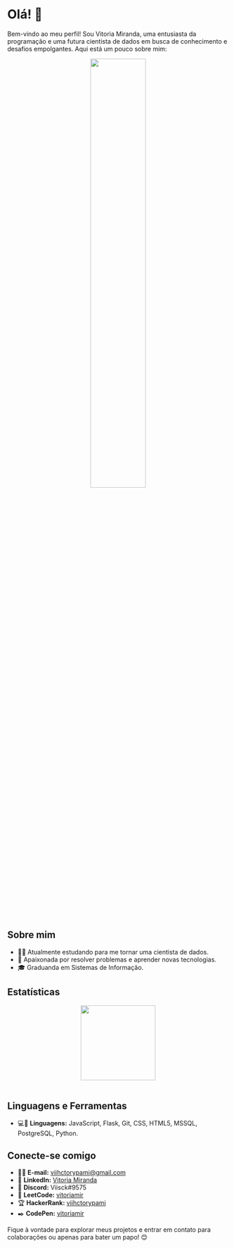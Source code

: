 # Olá! 👋

Bem-vindo ao meu perfil! Sou Vitoria Miranda, uma entusiasta da programação e uma futura cientista de dados em busca de conhecimento e desafios empolgantes. Aqui está um pouco sobre mim:

<div align="center">
	<img src="https://rishavanand.github.io/static/images/greetings.gif" align="center" style="width: 50%" />
</div>  

## Sobre mim
- 👩‍💻 Atualmente estudando para me tornar uma cientista de dados.
- 🌱 Apaixonada por resolver problemas e aprender novas tecnologias.
- 🎓 Graduanda em Sistemas de Informação.

## Estatísticas
<div align="center">
  <img height="170em" src="https://github-readme-stats.vercel.app/api/top-langs/?username=VitoriaMir&layout=compact&langs_count=7&theme=prussian"/>
</div><br>

## Linguagens e Ferramentas
- 💻💜 **Linguagens:** JavaScript, Flask, Git, CSS, HTML5, MSSQL, PostgreSQL, Python.

## Conecte-se comigo
- 🔎📮 **E-mail:** [viihctorypami@gmail.com](mailto:viihctorypami@gmail.com)
- 🔗 **LinkedIn:** [Vitoria Miranda](https://www.linkedin.com/in/vitoria-miranda-3a0388184)
- 💬 **Discord:** Viisck#9575
- 👾 **LeetCode:** [vitoriamir](https://www.leetcode.com/vitoriamir)
- 🏆 **HackerRank:** [viihctorypami](https://www.hackerrank.com/viihctorypami)
- ✒️ **CodePen:** [vitoriamir](https://codepen.io/vitoriamir)

Fique à vontade para explorar meus projetos e entrar em contato para colaborações ou apenas para bater um papo! 😊
